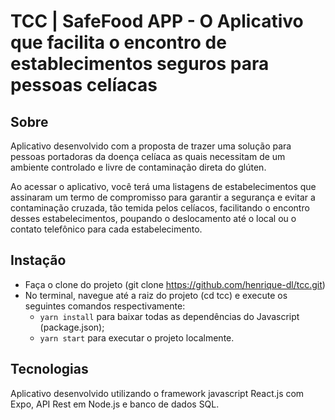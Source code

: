# TCC | SafeFood APP - O Aplicativo que facilita o encontro de establecimentos seguros para pessoas celíacas

## Sobre

Aplicativo desenvolvido com a proposta de trazer uma solução para pessoas portadoras da doença celíaca as quais necessitam de um ambiente controlado e livre de contaminação direta do glúten.

Ao acessar o aplicativo, você terá uma listagens de estabelecimentos que assinaram um termo de compromisso para garantir a segurança e evitar a contaminação cruzada, tão temida pelos celíacos, facilitando o encontro desses estabelecimentos, poupando o deslocamento até o local ou o contato telefônico para cada estabelecimento.

## Instação

- Faça o clone do projeto (git clone https://github.com/henrique-dl/tcc.git)
- No terminal, navegue até a raiz do projeto (cd tcc) e execute os seguintes comandos respectivamente:
  - `yarn install` para baixar todas as dependências do Javascript (package.json);
  - `yarn start` para executar o projeto localmente.

## Tecnologias

Aplicativo desenvolvido utilizando o framework javascript React.js com Expo, API Rest em Node.js e banco de dados SQL.
